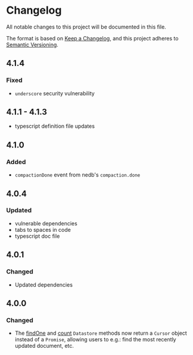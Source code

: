 # Changelog
All notable changes to this project will be documented in this file.

The format is based on [Keep a Changelog](https://keepachangelog.com/en/1.0.0/),
and this project adheres to [Semantic Versioning](https://semver.org/spec/v2.0.0.html).

## 4.1.4
### Fixed
- `underscore` security vulnerability

## 4.1.1 - 4.1.3
- typescript definition file updates

## 4.1.0
### Added
- `compactionDone` event from nedb's `compaction.done`

## 4.0.4
### Updated
- vulnerable dependencies
- tabs to spaces in code
- typescript doc file

## 4.0.1
### Changed
- Updated dependencies

## 4.0.0
### Changed
- The [findOne](https://github.com/bajankristof/nedb-promises/blob/master/docs.md#Datastore+findOne) and [count](https://github.com/bajankristof/nedb-promises/blob/master/docs.md#Datastore+count) `Datastore` methods now return a `Cursor` object instead of a `Promise`, allowing users to e.g.: find the most recently updated document, etc.
